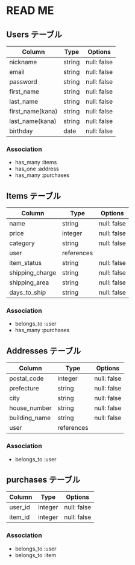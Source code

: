 # READ ME

## Users テーブル

| Column           | Type    | Options     |
| ---------------- | ------- | ----------- |
| nickname         | string  | null: false | 
| email            | string  | null: false |
| password         | string  | null: false |
| first_name       | string  | null: false |
| last_name        | string  | null: false |
| first_name(kana) | string  | null: false |
| last_name(kana)  | string  | null: false |
| birthday         | date    | null: false |

### Association
- has_many :items
- has_one :address
- has_many :purchases

## Items テーブル

| Column          | Type       | Options                        |
| --------------- | ---------- | ------------------------------ |
| name            | string     | null: false                    |
| price           | integer    | null: false                    |
| category        | string     | null: false                    |
| user            | references |                                |
| item_status     | string     | null: false                    |
| shipping_charge | string     | null: false                    |
| shipping_area   | string     | null: false                    |
| days_to_ship    | string     | null: false                    |

### Association
- belongs_to :user
- has_many :purchases

## Addresses テーブル
| Column        | Type       | Options                        |
| ------------- | ---------- | ------------------------------ |
| postal_code   | integer    | null: false                    |
| prefecture    | string     | null: false                    |
| city          | string     | null: false                    |
| house_number  | string     | null: false                    |
| building_name | string     | null: false                    |
| user          | references |                                |

### Association
- belongs_to :user

## purchases テーブル
| Column    | Type        | Options                        |
| --------- | ----------- | ------------------------------ |
| user_id   | integer     | null: false                    |
| item_id   | integer     | null: false                    |

### Association
- belongs_to :user
- belongs_to :item